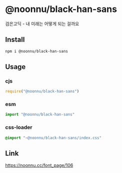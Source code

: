 # @noonnu/black-han-sans
검은고딕 - 내 미래는 어떻게 되는 걸까요

## Install
```sh
npm i @noonnu/black-han-sans
```
## Usage
### cjs
```js
require("@noonnu/black-han-sans")
```
### esm
```js
import "@noonnu/black-han-sans"
```
### css-loader
```css
@import "~@noonnu/black-han-sans/index.css"
```

## Link
https://noonnu.cc/font_page/106